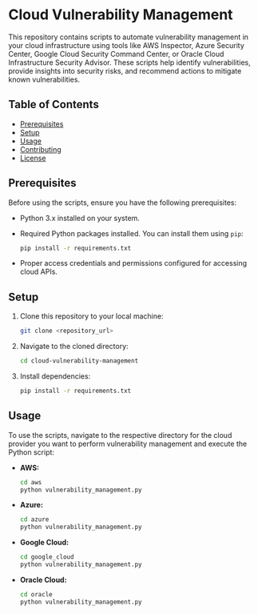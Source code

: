 # Cloud Vulnerability Management

This repository contains scripts to automate vulnerability management in your cloud infrastructure using tools like AWS Inspector, Azure Security Center, Google Cloud Security Command Center, or Oracle Cloud Infrastructure Security Advisor. These scripts help identify vulnerabilities, provide insights into security risks, and recommend actions to mitigate known vulnerabilities.

## Table of Contents

- [Prerequisites](#prerequisites)
- [Setup](#setup)
- [Usage](#usage)
- [Contributing](#contributing)
- [License](#license)

## Prerequisites

Before using the scripts, ensure you have the following prerequisites:

- Python 3.x installed on your system.
- Required Python packages installed. You can install them using `pip`:

  ```bash
  pip install -r requirements.txt
  ```

- Proper access credentials and permissions configured for accessing cloud APIs.

## Setup

1. Clone this repository to your local machine:

   ```bash
   git clone <repository_url>
   ```

2. Navigate to the cloned directory:

   ```bash
   cd cloud-vulnerability-management
   ```

3. Install dependencies:

   ```bash
   pip install -r requirements.txt
   ```

## Usage

To use the scripts, navigate to the respective directory for the cloud provider you want to perform vulnerability management and execute the Python script:

- **AWS:**
  
  ```bash
  cd aws
  python vulnerability_management.py
  ```

- **Azure:**
  
  ```bash
  cd azure
  python vulnerability_management.py
  ```

- **Google Cloud:**
  
  ```bash
  cd google_cloud
  python vulnerability_management.py
  ```

- **Oracle Cloud:**
  
  ```bash
  cd oracle
  python vulnerability_management.py
  ```